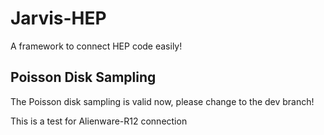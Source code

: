 # Jarvis-HEP
A framework to connect HEP code easily! 

## Poisson Disk Sampling 
The Poisson disk sampling is valid now, please change to the dev branch!

This is a test for Alienware-R12 connection 